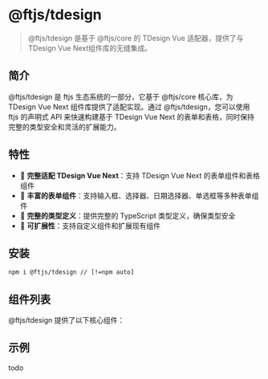 # @ftjs/tdesign

> @ftjs/tdesign 是基于 @ftjs/core 的 TDesign Vue 适配器，提供了与 TDesign Vue Next组件库的无缝集成。

## 简介

@ftjs/tdesign 是 ftjs 生态系统的一部分，它基于 @ftjs/core 核心库，为 TDesign Vue Next 组件库提供了适配实现。通过 @ftjs/tdesign，您可以使用 ftjs 的声明式 API 来快速构建基于 TDesign Vue Next 的表单和表格，同时保持完整的类型安全和灵活的扩展能力。

## 特性

- 🚀 **完整适配 TDesign Vue Next**：支持 TDesign Vue Next 的表单组件和表格组件
- 🧩 **丰富的表单组件**：支持输入框、选择器、日期选择器、单选框等多种表单组件
- 📝 **完整的类型定义**：提供完整的 TypeScript 类型定义，确保类型安全
- 🔌 **可扩展性**：支持自定义组件和扩展现有组件

## 安装

```bash
npm i @ftjs/tdesign // [!=npm auto]
```

## 组件列表

@ftjs/tdesign 提供了以下核心组件：

## 示例

todo
